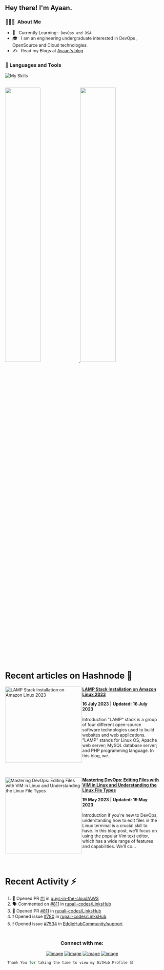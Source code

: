 <h2> Hey there! I'm Ayaan.</h2>

<h3> 👨🏻‍💻 &nbsp;About Me </h3>

- 🤔 &nbsp; Currently Learning:- ``DevOps and DSA``.
- 🎓 &nbsp; I am an engineering undergraduate interested in DevOps , OpenSource and Cloud technologies.
- ✍️ &nbsp; Read my Blogs at <a href="https://hashnode.com/@Ayaan49">Ayaan's blog</a>

### 🧰 Languages and Tools

![My Skills](https://skillicons.dev/icons?i=html,css,java,vscode,linux,git,github,idea,bash,aws,wordpress,vim,md)
                     
<br />

<a href="https://github.com/Ayaan49">
  <img width="48%" src="https://github-readme-stats.vercel.app/api?username=Ayaan49&show_icons=true&theme=tokyonight" />
  <img width="48%" src="https://github-readme-streak-stats.herokuapp.com/?user=Ayaan49&theme=tokyonight" />
</a>
<br/>

# Recent articles on Hashnode 🚀

<!-- HASHNODE_BLOG:START -->
<p align="left">
<a href="https://ayaan49.hashnode.dev//lamp-stack-installation-on-amazon-linux-2023" title="LAMP Stack Installation on Amazon Linux 2023"><img src="https://cdn.hashnode.com/res/hashnode/image/upload/v1689518011417/5b53eabf-367d-44f7-b242-79e56cd2adf3.png" alt="LAMP Stack Installation on Amazon Linux 2023" width="250px" align="left" /></a>
<a href="https://ayaan49.hashnode.dev//lamp-stack-installation-on-amazon-linux-2023" title="LAMP Stack Installation on Amazon Linux 2023"><strong>LAMP Stack Installation on Amazon Linux 2023</strong></a>
<div><strong>16 July 2023</strong> | <strong>Updated: 16 July 2023</strong></div>
<br/> Introduction
"LAMP" stack is a group of four different open-source software technologies used to build websites and web applications. "LAMP" stands for Linux OS; Apache web server; MySQL database server; and PHP programming language.
In this blog, we... </p> <br/> <br/>
<p align="left">
<a href="https://ayaan49.hashnode.dev//mastering-devops-editing-files-with-vim-in-linux-and-understanding-the-linux-file-types" title="Mastering DevOps: Editing Files with VIM in Linux and Understanding the Linux File Types"><img src="https://cdn.hashnode.com/res/hashnode/image/upload/v1684523320744/27d3e916-4338-4849-b178-4434b998d84e.png" alt="Mastering DevOps: Editing Files with VIM in Linux and Understanding the Linux File Types" width="250px" align="left" /></a>
<a href="https://ayaan49.hashnode.dev//mastering-devops-editing-files-with-vim-in-linux-and-understanding-the-linux-file-types" title="Mastering DevOps: Editing Files with VIM in Linux and Understanding the Linux File Types"><strong>Mastering DevOps: Editing Files with VIM in Linux and Understanding the Linux File Types</strong></a>
<div><strong>19 May 2023</strong> | <strong>Updated: 19 May 2023</strong></div>
<br/> Introduction
If you're new to DevOps, understanding how to edit files in the Linux terminal is a crucial skill to have. In this blog post, we'll focus on using the popular Vim text editor, which has a wide range of features and capabilities. We'll co... </p> <br/> <br/>
<!-- HASHNODE_BLOG:END -->
 
# Recent Activity :zap:
<!--START_SECTION:activity-->
1. 💪 Opened PR [#1](https://github.com/guys-in-the-cloud/AWS/pull/1) in [guys-in-the-cloud/AWS](https://github.com/guys-in-the-cloud/AWS)
2. 🗣 Commented on [#811](https://github.com/rupali-codes/LinksHub/pull/811#issuecomment-1566625641) in [rupali-codes/LinksHub](https://github.com/rupali-codes/LinksHub)
3. 💪 Opened PR [#811](https://github.com/rupali-codes/LinksHub/pull/811) in [rupali-codes/LinksHub](https://github.com/rupali-codes/LinksHub)
4. ❗ Opened issue [#780](https://github.com/rupali-codes/LinksHub/issues/780) in [rupali-codes/LinksHub](https://github.com/rupali-codes/LinksHub)
5. ❗ Opened issue [#7534](https://github.com/EddieHubCommunity/support/issues/7534) in [EddieHubCommunity/support](https://github.com/EddieHubCommunity/support)
<!--END_SECTION:activity-->

# <h3 align="center">Connect with me:</h3>
<div align="center">

[![image](https://img.shields.io/badge/LinkedIn-0077B5?style=for-the-badge&logo=linkedin&logoColor=white)](https://www.linkedin.com/in/ayaan49/)
[![image](https://img.shields.io/badge/Instagram-E4405F?style=for-the-badge&logo=instagram&logoColor=white)](https://www.instagram.com/_ayaan49/)
[![image](https://img.shields.io/badge/Twitter-1DA1F2?style=for-the-badge&logo=twitter&logoColor=white)](https://twitter.com/twtayaan)
[![image](https://img.shields.io/badge/Gmail-D14836?style=for-the-badge&logo=gmail&logoColor=white)](mailto:ayaanbordoloi25@gmail.com)
  
</div>




```Python
 Thank You for taking the time to view my GitHub Profile 😄
 ```
